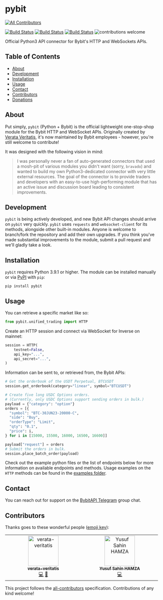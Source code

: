# pybit
<!-- ALL-CONTRIBUTORS-BADGE:START - Do not remove or modify this section -->
[![All Contributors](https://img.shields.io/badge/all_contributors-2-orange.svg?style=flat-square)](#contributors-)
<!-- ALL-CONTRIBUTORS-BADGE:END -->

[![Build Status](https://img.shields.io/pypi/pyversions/pybit)](https://www.python.org/downloads/)
[![Build Status](https://img.shields.io/pypi/v/pybit)](https://pypi.org/project/pybit/)
[![Build Status](https://travis-ci.org/verata-veritatis/pybit.svg?branch=master)](https://travis-ci.org/verata-veritatis/pybit)
![contributions welcome](https://img.shields.io/badge/contributions-welcome-brightgreen.svg?style=flat)

Official Python3 API connector for Bybit's HTTP and WebSockets APIs.

## Table of Contents

- [About](#about)
- [Development](#development)
- [Installation](#installation)
- [Usage](#usage)
- [Contact](#contact)
- [Contributors](#contributors)
- [Donations](#donations)

## About
Put simply, `pybit` (Python + Bybit) is the official lightweight one-stop-shop module for the Bybit HTTP and WebSocket APIs. Originally created by [Verata Veritatis](https://github.com/verata-veritatis), it's now maintained by Bybit employees - however, you're still welcome to contribute!

It was designed with the following vision in mind:

> I was personally never a fan of auto-generated connectors that used a mosh-pit of various modules you didn't want (sorry, `bravado`) and wanted to build my own Python3-dedicated connector with very little external resources. The goal of the connector is to provide traders and developers with an easy-to-use high-performing module that has an active issue and discussion board leading to consistent improvements.

## Development
`pybit` is being actively developed, and new Bybit API changes should arrive on `pybit` very quickly. `pybit` uses `requests` and `websocket-client` for its methods, alongside other built-in modules. Anyone is welcome to branch/fork the repository and add their own upgrades. If you think you've made substantial improvements to the module, submit a pull request and we'll gladly take a look.

## Installation
`pybit` requires Python 3.9.1 or higher. The module can be installed manually or via [PyPI](https://pypi.org/project/pybit/) with `pip`:
```
pip install pybit
```

## Usage
You can retrieve a specific market like so:
```python
from pybit.unified_trading import HTTP
```
Create an HTTP session and connect via WebSocket for Inverse on mainnet:
```python
session = HTTP(
    testnet=False,
    api_key="...",
    api_secret="...",
)
```
Information can be sent to, or retrieved from, the Bybit APIs:

```python
# Get the orderbook of the USDT Perpetual, BTCUSDT
session.get_orderbook(category="linear", symbol="BTCUSDT")

# Create five long USDC Options orders.
# (Currently, only USDC Options support sending orders in bulk.)
payload = {"category": "option"}
orders = [{
  "symbol": "BTC-30JUN23-20000-C",
  "side": "Buy",
  "orderType": "Limit",
  "qty": "0.1",
  "price": i,
} for i in [15000, 15500, 16000, 16500, 16600]]

payload["request"] = orders
# Submit the orders in bulk.
session.place_batch_order(payload)
```
Check out the example python files or the list of endpoints below for more information on available
endpoints and methods. Usage examples on the `HTTP` methods can
be found in the [examples folder](https://github.com/bybit-exchange/pybit/tree/master/examples).


## Contact
You can reach out for support on the [BybitAPI Telegram](https://t.me/BybitAPI) group chat.

## Contributors

Thanks goes to these wonderful people ([emoji key](https://allcontributors.org/docs/en/emoji-key)):

<!-- ALL-CONTRIBUTORS-LIST:START - Do not remove or modify this section -->
<!-- prettier-ignore-start -->
<!-- markdownlint-disable -->
<table>
  <tbody>
    <tr>
      <td align="center" valign="top" width="14.28%"><a href="https://github.com/verata-veritatis"><img src="https://avatars0.githubusercontent.com/u/9677388?v=4?s=100" width="100px;" alt="verata-veritatis"/><br /><sub><b>verata-veritatis</b></sub></a><br /><a href="https://github.com/bybit-exchange/pybit/commits?author=verata-veritatis" title="Code">💻</a> <a href="https://github.com/bybit-exchange/pybit/commits?author=verata-veritatis" title="Documentation">📖</a></td>
      <td align="center" valign="top" width="14.28%"><a href="https://github.com/yusufsahinhamza"><img src="https://avatars.githubusercontent.com/u/46890704?v=4?s=100" width="100px;" alt="Yusuf Sahin HAMZA"/><br /><sub><b>Yusuf Sahin HAMZA</b></sub></a><br /><a href="https://github.com/bybit-exchange/pybit/commits?author=yusufsahinhamza" title="Code">💻</a></td>
    </tr>
  </tbody>
</table>

<!-- markdownlint-restore -->
<!-- prettier-ignore-end -->

<!-- ALL-CONTRIBUTORS-LIST:END -->

This project follows the [all-contributors](https://github.com/all-contributors/all-contributors) specification. Contributions of any kind welcome!
